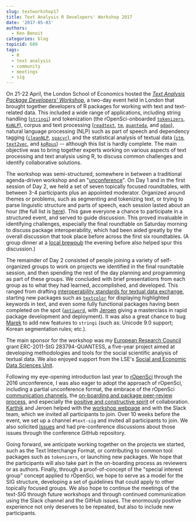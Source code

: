 ```yaml
---
slug: textworkshop17
title: Text Analysis R Developers' Workshop 2017
date: '2017-05-03'
authors:
  - Ken Benoit
categories: blog
topicid: 689
tags:
  - R
  - text analysis
  - community
  - meetings
  - sig
---
```


On 21-22 April, the London School of Economics hosted the [_Text Analysis Package Developers' Workshop_](http://textworkshop17.ropensci.org), a two-day event held in London that brought together developers of R packages for working with text and text-related data.  This included a wide range of applications, including string handling ([`stringi`](https://github.com/gagolews/stringi)) and tokenization (the rOpenSci-onboarded [`tokenizers`](https://github.com/ropensci/tokenizers), [`KoNLP`](https://github.com/haven-jeon/KoNLP)), corpus and text processing ([`readtext`](https://github.com/kbenoit/readtext), [`tm`](http://tm.r-forge.r-project.org), [`quanteda`](http://quanteda.io), and [`qdap`](https://github.com/trinker/qdap)), natural language processing (NLP) such as part of speech and dependency tagging ([`cleanNLP`](https://github.com/statsmaths/cleanNLP), [`spacyr`](https://github.com/kbenoit/spacyr)), and the statistical analysis of textual data ([`stm`](http://www.structuraltopicmodel.com), [`text2vec`](https://github.com/dselivanov/text2vec), and [`koRpus`](https://reaktanz.de/?c=hacking&s=koRpus)) -- although this list is hardly complete.  The main objective was to bring together experts working on various aspects of text processing and text analysis using R, to discuss common challenges and identify collaborative solutions.

The workshop was semi-structured, somewhere in between a traditional agenda-driven workshop and an "[unconference](http://unconf17.ropensci.org)".  On Day 1 and in the first session of Day 2, we held a set of seven topically focused roundtables, with between 3-4 participants plus an appointed moderator.  Organized around themes or problems, such as segmenting and tokenizing text, or trying to parse linguistic structure and parts of speech, each session lasted about an hour (the full list is [here](https://github.com/ropensci/textworkshop17/blob/master/preliminary_schedule.md#schedule)). This gave everyone a chance to participate in a structured event, and served to guide discussion.  This proved invaluable in identifying challenges, especially the final roundtable on Saturday morning to discuss package interoperability, which had been aided greatly by the overall discussion that took place before across the first six roundtables.  (A group dinner at a [local brewpub](http://www.templebrewhouse.com/brewery/) the evening before also helped spur this discussion.)

The remainder of Day 2 consisted of people joining a variety of self-organized groups to work on projects we identified in the final roundtable session, and then spending the rest of the day planning and programming as part of these groups.  We concluded with brief presentations from each group as to what they had learned, accomplished, and developed.  This ranged from drafting [interoperability standards for textual data exchange](https://github.com/ropensci/tif), starting new packages such as [`textcolor`](https://github.com/leeper/textcolor) for displaying highlighted keywords in text, and even some fully functional packages having been completed on the spot ([`antiword`](https://github.com/ropensci/antiword), with [Jeroen](https://github.com/jeroen) giving a masterclass in rapid package development and deployment).  It was also a great chance to bug [Marek](http://www.gagolewski.com) to add new features to `stringi` (such as: Unicode 9.0 support; Korean segmentation rules; etc.).

The main sponsor for the workshop was my [European Research Council](https://erc.europa.eu/) grant ERC-2011-StG 283794-QUANTESS, a five-year project aimed at developing methodologies and tools for the social scientific analysis of textual data.  We also enjoyed support from the LSE's [Social and Economic Data Sciences Unit](http://www.lse.ac.uk/seds/).

Following my eye-opening introduction last year to [rOpenSci](/) through the 2016 unconference, I was also eager to adopt the approach of rOpenSci, including a partial unconference format, the embrace of the rOpenSci [communication channels](https://ropensci.signup.team), the [on-boarding and package peer-review process](https://github.com/ropensci/software-review), and especially the [positive and constructive spirit](http://textworkshop17.ropensci.org/coc.html) of collaboration.  [Karthik](http://karthik.io) and Jeroen helped with the [workshop webpage](http://textworkshop17.ropensci.org) and with the Slack team, which we invited all participants to join.  Over 10 weeks before the event, we set up a channel `#text-sig` and invited all participants to join.  We also solicited [issues](https://github.com/ropensci/textworkshop17/issues) and had pre-conference discussions about those issues through the conference GitHub repository.

Going forward, we anticipate working together on the projects we started, such as the Text Interchange Format, or contributing to common tool packages such as `tokenizers`, or launching new packages.  We hope that the participants will also take part in the on-boarding process as reviewers or as authors.  Finally, through a proof-of-concept of the "special interest group" concept applied to rOpenSci, we hope to serve as a model for the SIG structure, developing a set of guidelines that could apply to other topically focused groups.  We also hope to continue the meetings of the text-SIG through future workshops and through continued communication using the Slack channel and the GitHub issues.  The enormously positive experience not only deserves to be repeated, but also to include new participants.
